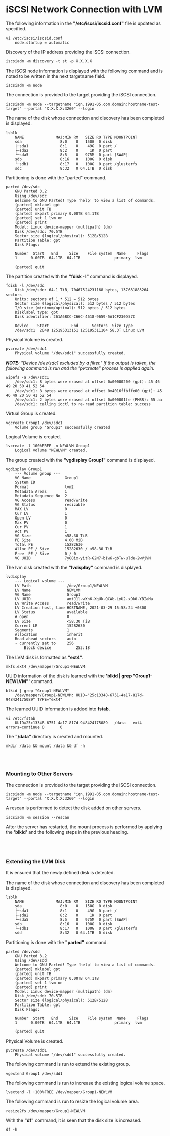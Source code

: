 # iSCSI Network Connection with LVM

The following information in the **"/etc/iscsi/iscsid.conf"** file is updated as specified.
```
vi /etc/iscsi/iscsid.conf
	node.startup = automatic
```
	 
Discovery of the IP address providing the iSCSI connection.
```
iscsiadm -m discovery -t st -p X.X.X.X
```

The iSCSI node information is displayed with the following command and is noted to be written in the next targetname field.
```
iscsiadm -m node
```

The connection is provided to the target providing the iSCSI connection.
```
iscsiadm -m node --targetname "iqn.1991-05.com.domain:hostname-test-target" --portal "X.X.X.X:3260" --login
```

The name of the disk whose connection and discovery has been completed is displayed.
```
lsblk
	NAME              MAJ:MIN RM   SIZE RO TYPE MOUNTPOINT
	sda                 8:0    0   150G  0 disk 
	├─sda1              8:1    0    49G  0 part /
	├─sda2              8:2    0     1K  0 part 
	└─sda5              8:5    0   975M  0 part [SWAP]
	sdb                 8:16   0   100G  0 disk 
	└─sdb1              8:17   0   100G  0 part /glusterfs
	sdc                 8:32   0 64.1TB  0 disk
```

Partitioning is done with the "parted" command.
```	
parted /dev/sdc
	GNU Parted 3.2
	Using /dev/sdc
	Welcome to GNU Parted! Type 'help' to view a list of commands.
	(parted) mklabel gpt
	(parted) unit TB
	(parted) mkpart primary 0.00TB 64.1TB
	(parted) set 1 lvm on
	(parted) print
	Model: Linux device-mapper (multipath) (dm)
	Disk /dev/sdc: 70.5TB
	Sector size (logical/physical): 512B/512B
	Partition Table: gpt
	Disk Flags:
	
	Number  Start   End     Size    File system  Name     Flags
	1      0.00TB  64.1TB  64.1TB               primary  lvm

	(parted) quit
```

The partition created with the **"fdisk -l"** command is displayed.
```
fdisk -l /dev/sdc
	Disk /dev/sdc: 64.1 TiB, 70467524231168 bytes, 137631883264 sectors
	Units: sectors of 1 * 512 = 512 bytes
	Sector size (logical/physical): 512 bytes / 512 bytes
	I/O size (minimum/optimal): 512 bytes / 512 bytes
	Disklabel type: gpt
	Disk identifier: 261A6BCC-C66C-4618-9659-5A1CF230D57C
	
	Device    Start          End      Sectors  Size Type
	/dev/sdc1  2048 125195313151 125195311104 58.3T Linux LVM
```

Physical Volume is created.
```
pvcreate /dev/sdc1
	Physical volume "/dev/sdc1" successfully created.
```	

***NOTE:** "Device /dev/sdc1 excluded by a filter." If the output is taken, the following command is run and the "pvcreate" process is applied again.*
```
wipefs -a /dev/sdc1
	/dev/sdc1: 8 bytes were erased at offset 0x00000200 (gpt): 45 46 49 20 50 41 52 54
	/dev/sdc1: 8 bytes were erased at offset 0x4016ffbffe00 (gpt): 45 46 49 20 50 41 52 54
	/dev/sdc1: 2 bytes were erased at offset 0x000001fe (PMBR): 55 aa
	/dev/sdc1: calling ioctl to re-read partition table: success
```

Virtual Group is created.
```  
vgcreate Group1 /dev/sdc1
	Volume group "Group1" successfully created
``` 
	
Logical Volume is created.
```
lvcreate -l 100%FREE -n NEWLVM Group1
	Logical volume "NEWLVM" created.
```

The group created with the **"vgdisplay Group1"** command is displayed.
```
vgdisplay Group1
	--- Volume group ---
	VG Name               Group1
	System ID
	Format                lvm2
	Metadata Areas        1
	Metadata Sequence No  2
	VG Access             read/write
	VG Status             resizable
	MAX LV                0
	Cur LV                1
	Open LV               0
	Max PV                0
	Cur PV                1
	Act PV                1
	VG Size               <58.30 TiB
	PE Size               4.00 MiB
	Total PE              15282630
	Alloc PE / Size       15282630 / <58.30 TiB
	Free  PE / Size       0 / 0
	VG UUID               7yO8ix-yitR-G2N7-bIw6-gbTw-ulde-2wVjVM
```

The lvm disk created with the **"lvdisplay"** command is displayed.
```
lvdisplay
	--- Logical volume ---
	LV Path                /dev/Group1/NEWLVM
	LV Name                NEWLVM
	VG Name                Group1
	LV UUID                amtJ1l-wXn6-XgUk-QCWb-LyU2-xOk0-YBIaMa
	LV Write Access        read/write
	LV Creation host, time HOSTNAME, 2021-03-29 15:58:24 +0300
	LV Status              available
	# open                 0
	LV Size                <58.30 TiB
	Current LE             15282630
	Segments               1
	Allocation             inherit
	Read ahead sectors     auto
	- currently set to     256
		Block device           253:18
```

The LVM disk is formatted as **"ext4"**.
```
mkfs.ext4 /dev/mapper/Group1-NEWLVM
```

UUID information of the disk is learned with the **'blkid | grep "Group1-NEWLVM"'** command.
```
blkid | grep "Group1-NEWLVM"
	/dev/mapper/Group1-NEWLVM: UUID="25c13348-6751-4a17-817d-948424175089" TYPE="ext4"
```

The learned UUID information is added into **fstab**.
```
vi /etc/fstab
	UUID=25c13348-6751-4a17-817d-948424175089	/data	ext4    errors=continue 0       0
```

The **"/data"** directory is created and mounted.
```
mkdir /data && mount /data && df -h
```
<br><br>
### Mounting to Other Servers

The connection is provided to the target providing the iSCSI connection.
```
iscsiadm -m node --targetname "iqn.1991-05.com.domain:hostname-test-target" --portal "X.X.X.X:3260" --login
```

A rescan is performed to detect the disk added on other servers.
```
iscsiadm -m session --rescan
```
	
After the server has restarted, the mount process is performed by applying the **'blkid'** and the following steps in the previous heading.
<br><br><br><br>
### Extending the LVM Disk

It is ensured that the newly defined disk is detected.

The name of the disk whose connection and discovery has been completed is displayed.
```
lsblk
	NAME              MAJ:MIN RM   SIZE RO TYPE MOUNTPOINT
	sda                 8:0    0   150G  0 disk 
	├─sda1              8:1    0    49G  0 part /
	├─sda2              8:2    0     1K  0 part 
	└─sda5              8:5    0   975M  0 part [SWAP]
	sdb                 8:16   0   100G  0 disk 
	└─sdb1              8:17   0   100G  0 part /glusterfs
	sdd                 8:32   0 64.1TB  0 disk
```
	
Partitioning is done with the **"parted"** command.
```	
parted /dev/sdd
	GNU Parted 3.2
	Using /dev/sdd
	Welcome to GNU Parted! Type 'help' to view a list of commands.
	(parted) mklabel gpt
	(parted) unit TB
	(parted) mkpart primary 0.00TB 64.1TB
	(parted) set 1 lvm on
	(parted) print
	Model: Linux device-mapper (multipath) (dm)
	Disk /dev/sdd: 70.5TB
	Sector size (logical/physical): 512B/512B
	Partition Table: gpt
	Disk Flags:
	
	Number  Start   End     Size    File system  Name     Flags
	1      0.00TB  64.1TB  64.1TB               primary  lvm
	
	(parted) quit
```

Physical Volume is created.
```
pvcreate /dev/sdd1
	Physical volume "/dev/sdd1" successfully created.
```

The following command is run to extend the existing group.
```
vgextend Group1 /dev/sdd1
```	
	
The following command is run to increase the existing logical volume space.
```
lvextend -l +100%FREE /dev/mapper/Group1-NEWLVM
```

The following command is run to resize the logical volume area.
```
resize2fs /dev/mapper/Group1-NEWLVM
```

With the **"df"** command, it is seen that the disk size is increased.
```
df -h
```
